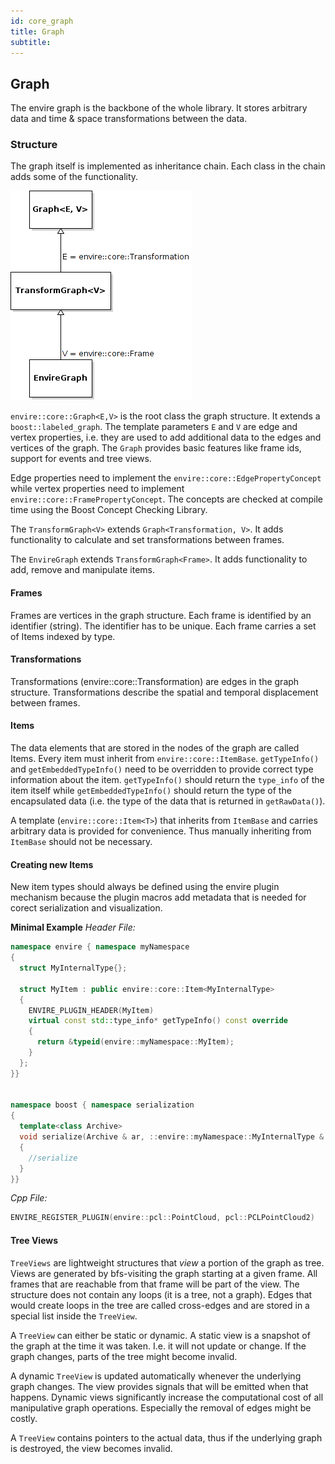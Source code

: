 ```yaml
---
id: core_graph
title: Graph
subtitle:
---
```


## Graph
The envire graph is the backbone of the whole library. It stores arbitrary data
and time & space transformations between the data.

### Structure
The graph itself is implemented as inheritance chain. Each class in the chain
adds some of the functionality.

![graphuml](https://raw.githubusercontent.com/envire/envire.github.io/master/images/envire_core_graph_inherit.png)


``envire::core::Graph<E,V>`` is the root class the graph structure. It extends
a ``boost::labeled_graph``. The template parameters ``E`` and ``V`` are edge and
vertex properties, i.e. they are used to add additional data to the edges and
vertices of the graph. The ``Graph`` provides basic features like frame ids, support
for events and tree views.

Edge properties need to implement the ``envire::core::EdgePropertyConcept`` while
vertex properties need to implement ``envire::core::FramePropertyConcept``.
The concepts are checked at compile time using the Boost Concept Checking Library.

The ``TransformGraph<V>`` extends ``Graph<Transformation, V>``. It adds functionality
to calculate and set transformations between frames.

The ``EnvireGraph`` extends ``TransformGraph<Frame>``. It adds functionality to
add, remove and manipulate items.



#### Frames
Frames are vertices in the graph structure. Each frame is identified by an identifier
(string). The identifier has to be unique.
Each frame carries a set of Items indexed by type.

#### Transformations
Transformations (envire::core::Transformation) are edges in the graph structure.
Transformations describe the spatial and temporal displacement between frames.

#### Items
The data elements that are stored in the nodes of the graph are called Items.
Every item must inherit from `envire::core::ItemBase`. `getTypeInfo()`
and `getEmbeddedTypeInfo()` need to be overridden to provide correct type information
about the item. `getTypeInfo()` should return the `type_info` of the item itself
while `getEmbeddedTypeInfo()` should return the type of the encapsulated data (i.e.
the type of the data that is returned in `getRawData()`).

A template (`envire::core::Item<T>`) that inherits from `ItemBase` and carries
arbitrary data is provided for convenience. Thus manually inheriting from `ItemBase`
should not be necessary.


#### Creating new Items
New item types should always be defined using the envire plugin mechanism because
the plugin macros add metadata that is needed for corect serialization and
visualization.

**Minimal Example**
*Header File:*

```c++
namespace envire { namespace myNamespace
{
  struct MyInternalType{};

  struct MyItem : public envire::core::Item<MyInternalType>
  {
    ENVIRE_PLUGIN_HEADER(MyItem)
    virtual const std::type_info* getTypeInfo() const override
    {
      return &typeid(envire::myNamespace::MyItem);
    }
  };
}}


namespace boost { namespace serialization
{
  template<class Archive>
  void serialize(Archive & ar, ::envire::myNamespace::MyInternalType & data, const unsigned int version)
  {
    //serialize
  }
}}
```

*Cpp File:*

```cpp
ENVIRE_REGISTER_PLUGIN(envire::pcl::PointCloud, pcl::PCLPointCloud2)
```

#### Tree Views
``TreeViews`` are lightweight structures that *view* a portion of the graph as tree.
Views are generated by bfs-visiting the graph starting at a given frame.
All frames that are reachable from that frame will be part of the view. The structure
does not contain any loops (it is a tree, not a graph). Edges that would create
loops in the tree are called cross-edges and are stored in a special list inside
the ``TreeView``.

A ``TreeView`` can either be static or dynamic. A static view is a snapshot of the
graph at the time it was taken. I.e. it will not update or change. If the graph changes,
parts of the tree might become invalid.

A dynamic ``TreeView`` is updated automatically whenever the underlying graph changes.
The view provides signals that will be emitted when that happens. Dynamic views
significantly increase the computational cost of all manipulative graph operations.
Especially the removal of edges might be costly.

A ``TreeView`` contains pointers to the actual data, thus if the underlying graph
is destroyed, the view becomes invalid.
